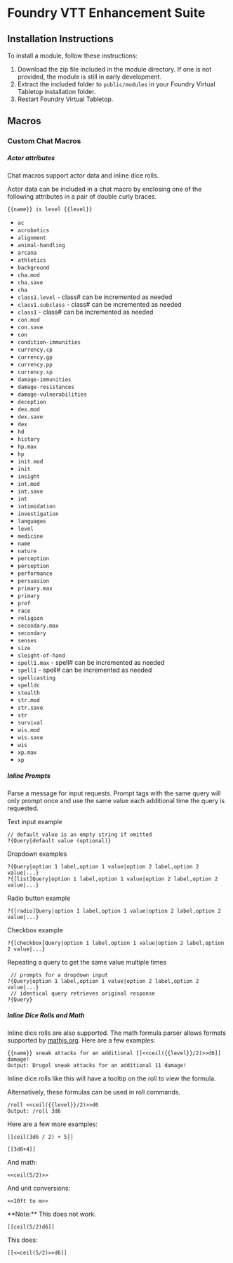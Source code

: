 # Foundry VTT Enhancement Suite

## Installation Instructions

To install a module, follow these instructions:

1. Download the zip file included in the module directory. If one is not provided, the module is still in early development.
2. Extract the included folder to `public/modules` in your Foundry Virtual Tabletop installation folder.
3. Restart Foundry Virtual Tabletop. 

## Macros

### Custom Chat Macros

##### Actor attributes

Chat macros support actor data and inline dice rolls.

Actor data can be included in a chat macro by enclosing one of the following attributes in a pair of double curly braces.

```
{{name}} is level {{level}}
```

* `ac`
* `acrobatics`
* `alignment`
* `animal-handling`
* `arcana`
* `athletics`
* `background`
* `cha.mod`
* `cha.save`
* `cha`
* `class1.level` - class# can be incremented as needed
* `class1.subclass` - class# can be incremented as needed
* `class1` - class# can be incremented as needed
* `con.mod`
* `con.save`
* `con`
* `condition-immunities`
* `currency.cp`
* `currency.gp`
* `currency.pp`
* `currency.sp`
* `damage-immunities`
* `damage-resistances`
* `damage-vulnerabilities`
* `deception`
* `dex.mod`
* `dex.save`
* `dex`
* `hd`
* `history`
* `hp.max`
* `hp`
* `init.mod`
* `init`
* `insight`
* `int.mod`
* `int.save`
* `int`
* `intimidation`
* `investigation`
* `languages`
* `level`
* `medicine`
* `name`
* `nature`
* `perception`
* `perception`
* `performance`
* `persuasion`
* `primary.max`
* `primary`
* `prof`
* `race`
* `religion`
* `secondary.max`
* `secondary`
* `senses`
* `size`
* `sleight-of-hand`
* `spell1.max` - spell# can be incremented as needed
* `spell1` - spell# can be incremented as needed
* `spellcasting`
* `spelldc`
* `stealth`
* `str.mod`
* `str.save`
* `str`
* `survival`
* `wis.mod`
* `wis.save`
* `wis`
* `xp.max`
* `xp`

##### Inline Prompts

Parse a message for input requests. Prompt tags with the same query will only prompt once and use the same value each additional time the query is requested.

<caption>Text input example</caption>

```
// default value is an empty string if omitted
?{Query|default value (optional)}
```


<caption>Dropdown examples</caption>

```
?{Query|option 1 label,option 1 value|option 2 label,option 2 value|...}
?{[list]Query|option 1 label,option 1 value|option 2 label,option 2 value|...}
```

<caption>Radio button example</caption>

```
?{[radio]Query|option 1 label,option 1 value|option 2 label,option 2 value|...}
```

<caption>Checkbox example</caption>

```
?{[checkbox]Query|option 1 label,option 1 value|option 2 label,option 2 value|...}
```

<caption>Repeating a query to get the same value multiple times</caption>

```
 // prompts for a dropdown input
?{Query|option 1 label,option 1 value|option 2 label,option 2 value|...}
 // identical query retrieves original response
?{Query}
```

##### Inline Dice Rolls and Math

Inline dice rolls are also supported. The math formula parser allows formats supported by [mathjs.org](http://mathjs.org/). Here are a few examples:

```
{{name}} sneak attacks for an additional [[<<ceil({{level}}/2)>>d6]] damage!
Output: Drugol sneak attacks for an additional 11 damage!
```

Inline dice rolls like this will have a tooltip on the roll to view the formula.

Alternatively, these formulas can be used in roll commands.

```
/roll <<ceil({{level}}/2)>>d6
Output: /roll 3d6
```

Here are a few more examples:

```
[[ceil(3d6 / 2) + 5]]
```

```
[[3d6+4]]
```

<caption>And math:</caption>

```
<<ceil(5/2)>>
```

<caption>And unit conversions:</caption>

```
<<10ft to m>>
```

<caption>**Note:** This does not work.</caption>

```
[[ceil(5/2)d6]]
```

<caption>This does:</caption>

```
[[<<ceil(5/2)>>d6]]
```
<!--stackedit_data:
eyJoaXN0b3J5IjpbLTIxMTA4NTgxNzgsLTc5MDAxODcyNl19
-->